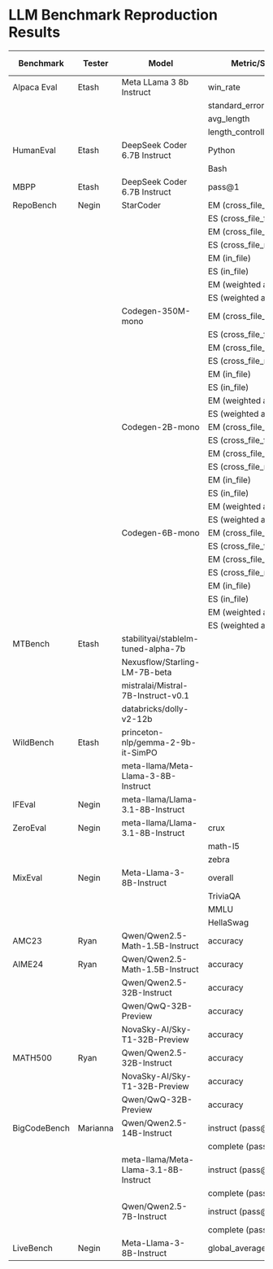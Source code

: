 # LLM Benchmark Reproduction Results

| Benchmark   | Tester  | Model                                   | Metric/Score                  | Our Results | Reported Results | Reported Results Source             |
|-------------|---------|-----------------------------------------|-------------------------------|-------------|------------------|-------------------------------------|
| Alpaca Eval | Etash   | Meta LLama 3 8b Instruct                | win_rate                      | 24.04       | 22.57            |                                     |
|             |         |                                         | standard_error                | 1.27        | 1.26             |                                     |
|             |         |                                         | avg_length                    | 1937        | 1899             |                                     |
|             |         |                                         | length_controlled_winrate     | 24.24       | 22.92            |                                     |
| HumanEval   | Etash   | DeepSeek Coder 6.7B Instruct            | Python                        | 0.798       | 78.9%            |                                     |
|             |         |                                         | Bash                          | 0.354       | 36.7%            |                                     |
| MBPP        | Etash   | DeepSeek Coder 6.7B Instruct            | pass@1                        | 0.64        | 65.4%            |                                     |
| RepoBench   | Negin   | StarCoder                               | EM (cross_file_first)         | 28.0        | 28.0             |                                     |
|             |         |                                         | ES (cross_file_first)         | 67.37       | 69.6             |                                     |
|             |         |                                         | EM (cross_file_random)        | 37.08       | 37.3             |                                     |
|             |         |                                         | ES (cross_file_random)        | 71.28       | 73.69            |                                     |
|             |         |                                         | EM (in_file)                  | 34.17       | 33.8             |                                     |
|             |         |                                         | ES (in_file)                  | 70.46       | 72.37            |                                     |
|             |         |                                         | EM (weighted avg)             | 31.69       | 31.69            |                                     |
|             |         |                                         | ES (weighted avg)             | 69.09       | 71.2             |                                     |
|             |         | Codegen-350M-mono                       | EM (cross_file_first)         | 15.27       | 15.14            |                                     |
|             |         |                                         | ES (cross_file_first)         | 58.03       | 60.1             |                                     |
|             |         |                                         | EM (cross_file_random)        | 27.7        | 27.7             |                                     |
|             |         |                                         | ES (cross_file_random)        | 67.33       | 68.9             |                                     |
|             |         |                                         | EM (in_file)                  | 25.11       | 25.2             |                                     |
|             |         |                                         | ES (in_file)                  | 66.28       | 67.8             |                                     |
|             |         |                                         | EM (weighted avg)             | 22.12       | 20.7             |                                     |
|             |         |                                         | ES (weighted avg)             | 62.9        | 64.2             |                                     |
|             |         | Codegen-2B-mono                         | EM (cross_file_first)         | 22.12       | 22.1             |                                     |
|             |         |                                         | ES (cross_file_first)         | 62.9        | 64.9             |                                     |
|             |         |                                         | EM (cross_file_random)        | 34.18       | 34.4             |                                     |
|             |         |                                         | ES (cross_file_random)        | 71.12       | 72.6             |                                     |
|             |         |                                         | EM (in_file)                  | 31.14       | 31.2             |                                     |
|             |         |                                         | ES (in_file)                  | 69.61       | 70.93            |                                     |
|             |         |                                         | EM (weighted avg)             | 27.26       | 27.3             |                                     |
|             |         |                                         | ES (weighted avg)             | 66.57       | 68.3             |                                     |
|             |         | Codegen-6B-mono                         | EM (cross_file_first)         | 26.81       | 26.9             |                                     |
|             |         |                                         | ES (cross_file_first)         | 66.23       | 67.9             |                                     |
|             |         |                                         | EM (cross_file_random)        | 38.28       | 38.3             |                                     |
|             |         |                                         | ES (cross_file_random)        | 73.34       | 74.5             |                                     |
|             |         |                                         | EM (in_file)                  | 34.9        | 34.96            |                                     |
|             |         |                                         | ES (in_file)                  | 71.21       | 72.59            |                                     |
|             |         |                                         | EM (weighted avg)             | 31.56       | 31.67            |                                     |
|             |         |                                         | ES (weighted avg)             | 69.16       | 70.68            |                                     |
| MTBench     | Etash   | stabilityai/stablelm-tuned-alpha-7b     |                               | 1.0         | 2.75             |                                     |
|             |         | Nexusflow/Starling-LM-7B-beta           |                               | 7.69        | 8.12             |                                     |
|             |         | mistralai/Mistral-7B-Instruct-v0.1      |                               | 6.65        | 6.84             |                                     |
|             |         | databricks/dolly-v2-12b                 |                               | 1.087       | 3.28             |                                     |
| WildBench   | Etash   | princeton-nlp/gemma-2-9b-it-SimPO       |                               | 5.083       | 5.33             |                                     |
|             |         | meta-llama/Meta-Llama-3-8B-Instruct     |                               | 3.27        | 2.92             |                                     |
| IFEval      | Negin   | meta-llama/Llama-3.1-8B-Instruct        |                               | 79.1        | 80.4             |                                     |
| ZeroEval    | Negin   | meta-llama/Llama-3.1-8B-Instruct        | crux                          | 40.75       | 39.88            |                                     |
|             |         |                                         | math-l5                       | 24.69       | 22.19            |                                     |
|             |         |                                         | zebra                         | 11.70       | 12.8             |                                     |
| MixEval     | Negin   | Meta-Llama-3-8B-Instruct                | overall                       | 73.0        | 75.0             |                                     |
|             |         |                                         | TriviaQA                      | 67.5        | 71.7             |                                     |
|             |         |                                         | MMLU                          | 71.3        | 71.9             |                                     |
|             |         |                                         | HellaSwag                     | 66.3        | 65.7             |                                     |
| AMC23       | Ryan    | Qwen/Qwen2.5-Math-1.5B-Instruct         | accuracy                      | 24/40       | 24/40            | [Qwen2.5-Math Paper](https://arxiv.org/abs/2409.12122v1) Table 5 |
| AIME24      | Ryan    | Qwen/Qwen2.5-Math-1.5B-Instruct         | accuracy                      | 3/30        | 3/30             | [Qwen2.5-Math Paper](https://arxiv.org/abs/2409.12122v1) Table 5 |
|             |         | Qwen/Qwen2.5-32B-Instruct               | accuracy                      | 6/30        | 5/30             | [Sky-T1 Blog Post](https://novasky-ai.github.io/posts/sky-t1/) |
|             |         | Qwen/QwQ-32B-Preview                    | accuracy                      | 13/30       | 15/30            | [Sky-T1 Blog Post](https://novasky-ai.github.io/posts/sky-t1/) |
|             |         | NovaSky-AI/Sky-T1-32B-Preview           | accuracy                      | 13/30       | 13/30            | [Sky-T1 Blog Post](https://novasky-ai.github.io/posts/sky-t1/) |
| MATH500     | Ryan    | Qwen/Qwen2.5-32B-Instruct               | accuracy                      | 78.6        | 76.2             | [Sky-T1 Blog Post](https://novasky-ai.github.io/posts/sky-t1/) |
|             |         | NovaSky-AI/Sky-T1-32B-Preview           | accuracy                      | 84.0        | 82.4             | [Sky-T1 Blog Post](https://novasky-ai.github.io/posts/sky-t1/) |
|             |         | Qwen/QwQ-32B-Preview                    | accuracy                      | 83.6        | 85.4             | [Sky-T1 Blog Post](https://novasky-ai.github.io/posts/sky-t1/) |
| BigCodeBench| Marianna| Qwen/Qwen2.5-14B-Instruct               | instruct (pass@1)             | 41.5        | 39.8             |                                     |
|             |         |                                         | complete (pass@1)             | 52.6        | 52.2             |                                     |
|             |         | meta-llama/Meta-Llama-3.1-8B-Instruct   | instruct (pass@1)             | 30.7        | 32.8             |                                     |
|             |         |                                         | complete (pass@1)             | 41.9        | 40.5             |                                     |
|             |         | Qwen/Qwen2.5-7B-Instruct                | instruct (pass@1)             | 35.2        | 37.6             |                                     |
|             |         |                                         | complete (pass@1)             | 46.7        | 46.1             |                                     |
| LiveBench   | Negin   | Meta-Llama-3-8B-Instruct                | global_average                | 24.99       | 26.74            | https://livebench.ai/#/?q=3.1
